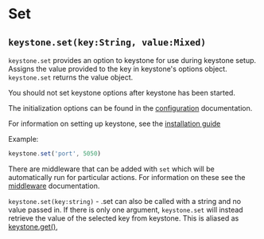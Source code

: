 # Set

## `keystone.set(key:String, value:Mixed)`

`keystone.set` provides an option to keystone for use during keystone setup. Assigns the value provided to the key in keystone's options object. `keystone.set` returns the value object.

You should not set keystone options after keystone has been started.

The initialization options can be found in the [configuration](/documentation/configuration) documentation.

For information on setting up keystone, see the [installation guide](/getting-started/setting-up/part-1)

Example:

```javascript
keystone.set('port', 5050)
```

There are middleware that can be added with `set` which will be automatically run for particular actions. For information on these see the [middleware](/api/methods/middleware) documentation.

`keystone.set(key:string)` - .set can also be called with a string and no value passed in. If there is only one argument, `keystone.set` will instead retrieve the value of the selected key from keystone. This is aliased as [keystone.get()](/api/methods/get),
